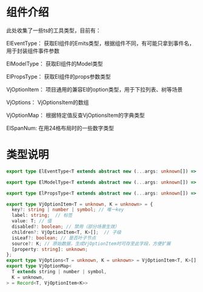 # 组件介绍

此处收集了一些ts的工具类型，目前有：

ElEventType： 获取El组件的Emits类型，根据组件不同，有可能只拿到事件名，用于封装组件事件参数

ElModelType： 获取El组件的Model类型

ElPropsType： 获取El组件的props参数类型

VjOptionItem： 项目通用的兼容El的option类型，用于下拉列表、树等场景

VjOptions： VjOptionsItem的数组

VjOptionMap： 根据特定值反查VjOptionsItem的字典类型

ElSpanNum: 在用24格布局时的一些数字类型

# 类型说明

```ts
export type ElEventType<T extends abstract new (...args: unknown[]) => any> = EventMap<EventFunc<T>>;

export type ElModelType<T extends abstract new (...args: unknown[]) => any> = InstanceType<T>["$props"]["modelValue"];

export type ElPropsType<T extends abstract new (...args: unknown[]) => any> = InstanceType<T>["$props"];

export type VjOptionItem<T = unknown, K = unknown> = {
  key?: string | number | symbol; // 唯一key
  label: string;  // 标签
  value: T; // 值
  disabled?: boolean; // 禁用（部分场景生效）
  children?: VjOptionItem<T, K>[];  // 子级
  isLeaf?: boolean; // 是否叶子节点
  source?: K; // 原始数据，生成VjOptionItem时可存至此字段，方便扩展
  [property: string]: unknown;
};
export type VjOptions<T = unknown, K = unknown> = VjOptionItem<T, K>[];
export type VjOptionMap<
  T extends string | number | symbol,
  K = unknown,
> = Record<T, VjOptionItem<K>>
```